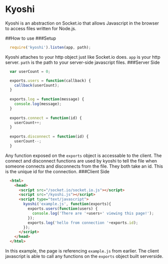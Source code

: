 Kyoshi
======

Kyoshi is an abstraction on Socket.io that allows Javascript in the browser to access files written for Node.js.

##How to use
###Setup
```javascript
  require('kyoshi').listen(app, path);
```
Kyoshi attaches to your http object just like Socket.io does. `app` is your http server. `path` is the path to your server-side javascript files.
###Server Side
```javascript
  var userCount = 0;

  exports.users = function(callback) {
    callback(userCount);
  }
  
  exports.log = function(message) {
    console.log(message);
  }
  
  exports.connect = function(id) {
    userCount++;
  }
  
  exports.disconnect = function(id) {
    userCount--;
  }
```
Any function exposed on the `exports` object is accessable to the client. The connect and disconnect functions are used by kyoshi to tell the file when someone connects and disconnects from the file. They both take an id. This is the unique id for the connection.
###Client Side
```html
  <html>
    <head>
      <script src="/socket.io/socket.io.js"></script>
      <script src="/kyoshi.js"></script>
      <script type="text/javascript">
        kyoshi('example.js', function(exports){
          exports.users(function(users) {
            console.log('There are '+users+' viewing this page!');
          });
          exports.log('hello from connection '+exports.id);
        });
      </script>
    </head>
  </html>
```
In this example, the page is referencing `example.js` from earlier. The client javascript is able to call any functions on the `exports` object built serverside.
